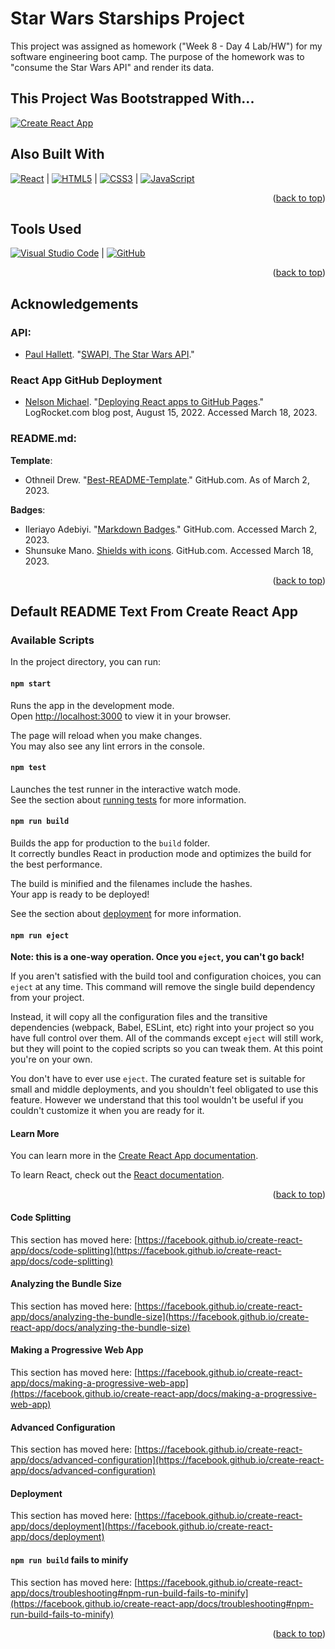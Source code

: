 <a name="readme-top"></a>

# Star Wars Starships Project

This project was assigned as homework ("Week 8 - Day 4 Lab/HW") for my software engineering boot camp. The purpose of the homework was to "consume the Star Wars API" and render its data.

## This Project Was Bootstrapped With...

[![Create React App](https://img.shields.io/static/v1?style=for-the-badge&message=Create+React+App&color=222222&logo=Create+React+App&logoColor=09D3AC&label=)](https://github.com/facebook/create-react-app)

## Also Built With

[![React](https://img.shields.io/badge/react-%2320232a.svg?style=for-the-badge&logo=react&logoColor=%2361DAFB)](https://react.dev/) | [![HTML5](https://img.shields.io/badge/html5-%23E34F26.svg?style=for-the-badge&logo=html5&logoColor=white)](https://html5.org/) | [![CSS3](https://img.shields.io/badge/css3-%231572B6.svg?style=for-the-badge&logo=css3&logoColor=white)](https://www.w3.org/Style/CSS/) | [![JavaScript](https://img.shields.io/badge/javascript-%23323330.svg?style=for-the-badge&logo=javascript&logoColor=%23F7DF1E)](https://www.javascript.com/)

<p align="right">(<a href="#readme-top">back to top</a>)</p>

## Tools Used

[![Visual Studio Code](https://img.shields.io/badge/Visual%20Studio%20Code-0078d7.svg?style=for-the-badge&logo=visual-studio-code&logoColor=white)](https://code.visualstudio.com/) | [![GitHub](https://img.shields.io/badge/github-%23121011.svg?style=for-the-badge&logo=github&logoColor=white)](https://github.com/)

<p align="right">(<a href="#readme-top">back to top</a>)</p>

## Acknowledgements

### API:

- [Paul Hallett](https://github.com/phalt). "[SWAPI, The Star Wars API](https://swapi.dev/)."

### React App GitHub Deployment

- [Nelson Michael](https://github.com/nelsonmic). "[Deploying React apps to GitHub Pages](https://blog.logrocket.com/deploying-react-apps-github-pages/)." LogRocket.com blog post, August 15, 2022. Accessed March 18, 2023.

### README.md:

**Template**:

- Othneil Drew. "[Best-README-Template](https://github.com/othneildrew/Best-README-Template)." GitHub.com. As of March 2, 2023.

**Badges**:

- Ileriayo Adebiyi. "[Markdown Badges](https://github.com/Ileriayo/markdown-badges)." GitHub.com. Accessed March 2, 2023.
- Shunsuke Mano. [Shields with icons](https://github.com/progfay/shields-with-icon/blob/master/Snippets.md). GitHub.com. Accessed March 18, 2023.

<!-- MARKDOWN LINKS & IMAGES -->
<!-- https://www.markdownguide.org/basic-syntax/#reference-style-links -->

<p align="right">(<a href="#readme-top">back to top</a>)</p>

## Default README Text From Create React App

### Available Scripts

In the project directory, you can run:

#### `npm start`

Runs the app in the development mode.\
Open [http://localhost:3000](http://localhost:3000) to view it in your browser.

The page will reload when you make changes.\
You may also see any lint errors in the console.

#### `npm test`

Launches the test runner in the interactive watch mode.\
See the section about [running tests](https://facebook.github.io/create-react-app/docs/running-tests) for more information.

#### `npm run build`

Builds the app for production to the `build` folder.\
It correctly bundles React in production mode and optimizes the build for the best performance.

The build is minified and the filenames include the hashes.\
Your app is ready to be deployed!

See the section about [deployment](https://facebook.github.io/create-react-app/docs/deployment) for more information.

#### `npm run eject`

**Note: this is a one-way operation. Once you `eject`, you can't go back!**

If you aren't satisfied with the build tool and configuration choices, you can `eject` at any time. This command will remove the single build dependency from your project.

Instead, it will copy all the configuration files and the transitive dependencies (webpack, Babel, ESLint, etc) right into your project so you have full control over them. All of the commands except `eject` will still work, but they will point to the copied scripts so you can tweak them. At this point you're on your own.

You don't have to ever use `eject`. The curated feature set is suitable for small and middle deployments, and you shouldn't feel obligated to use this feature. However we understand that this tool wouldn't be useful if you couldn't customize it when you are ready for it.

#### Learn More

You can learn more in the [Create React App documentation](https://facebook.github.io/create-react-app/docs/getting-started).

To learn React, check out the [React documentation](https://reactjs.org/).

<p align="right">(<a href="#readme-top">back to top</a>)</p>

#### Code Splitting

This section has moved here: [https://facebook.github.io/create-react-app/docs/code-splitting](https://facebook.github.io/create-react-app/docs/code-splitting)

#### Analyzing the Bundle Size

This section has moved here: [https://facebook.github.io/create-react-app/docs/analyzing-the-bundle-size](https://facebook.github.io/create-react-app/docs/analyzing-the-bundle-size)

#### Making a Progressive Web App

This section has moved here: [https://facebook.github.io/create-react-app/docs/making-a-progressive-web-app](https://facebook.github.io/create-react-app/docs/making-a-progressive-web-app)

#### Advanced Configuration

This section has moved here: [https://facebook.github.io/create-react-app/docs/advanced-configuration](https://facebook.github.io/create-react-app/docs/advanced-configuration)

#### Deployment

This section has moved here: [https://facebook.github.io/create-react-app/docs/deployment](https://facebook.github.io/create-react-app/docs/deployment)

#### `npm run build` fails to minify

This section has moved here: [https://facebook.github.io/create-react-app/docs/troubleshooting#npm-run-build-fails-to-minify](https://facebook.github.io/create-react-app/docs/troubleshooting#npm-run-build-fails-to-minify)

<p align="right">(<a href="#readme-top">back to top</a>)</p>
